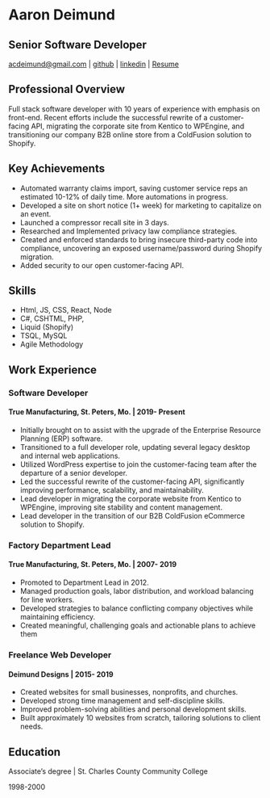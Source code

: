 # Aaron Deimund

## Senior Software Developer

<acdeimund@gmail.com> | [github](https://github.com/Aaron-Deimund) | [linkedin](https://www.linkedin.com/in/aaron-deimund) | [Resume](https://www.github.com/Aaron-Deimund/Aaron-Deimund?tab=readme-ov-file)

## Professional Overview

Full stack software developer with 10 years of experience with emphasis on front-end. Recent efforts include the successful rewrite of a customer-facing API, migrating the corporate site from Kentico to WPEngine, and transitioning our company B2B online store from a ColdFusion solution to Shopify.

## Key Achievements

- Automated warranty claims import, saving customer service reps an estimated 10-12% of daily time. More automations in progress.
- Developed a site on short notice (1+ week) for marketing to capitalize on an event.
- Launched a compressor recall site in 3 days.
- Researched and Implemented privacy law compliance strategies.
- Created and enforced standards to bring insecure third-party code into compliance, uncovering an exposed username/password during Shopify migration.
- Added security to our open customer-facing API.

## Skills

- Html, JS, CSS, React, Node
- C#, CSHTML, PHP,
- Liquid (Shopify)
- TSQL, MySQL
- Agile Methodology

## Work Experience

### Software Developer

#### True Manufacturing, St. Peters, Mo. | 2019- Present

- Initially brought on to assist with the upgrade of the Enterprise Resource Planning (ERP) software.
- Transitioned to a full developer role, updating several legacy desktop and internal web applications.
- Utilized WordPress expertise to join the customer-facing team after the departure of a senior developer.
- Led the successful rewrite of the customer-facing API, significantly improving performance, scalability, and maintainability.
- Lead developer in migrating the corporate website from Kentico to WPEngine, improving site stability and content management.
- Lead developer in the transition of our B2B ColdFusion eCommerce solution to Shopify.

### Factory Department Lead

#### True Manufacturing, St. Peters, Mo. | 2007- 2019

- Promoted to Department Lead in 2012.
- Managed production goals, labor distribution, and workload balancing for line workers.
- Developed strategies to balance conflicting company objectives while maintaining efficiency.
- Created meaningful, challenging goals and actionable plans to achieve them

### Freelance Web Developer

#### Deimund Designs | 2015- 2019

- Created websites for small businesses, nonprofits, and churches.
- Developed strong time management and self-discipline skills.
- Improved problem-solving abilities and personal development skills.
- Built approximately 10 websites from scratch, tailoring solutions to client needs.

## Education

Associate’s degree | St. Charles County Community College

1998-2000
